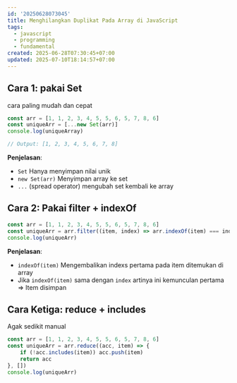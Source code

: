 ```yaml
---
id: '20250628073045'
title: Menghilangkan Duplikat Pada Array di JavaScript
tags:
  - javascript
  - programming
  - fundamental
created: 2025-06-28T07:30:45+07:00
updated: 2025-07-10T18:14:57+07:00
---
```


## Cara 1: pakai Set

cara paling mudah dan cepat

```javascript
const arr = [1, 1, 2, 3, 4, 5, 5, 6, 5, 7, 8, 6]
const uniqueArr = [...new Set(arr)]
console.log(uniqueArray)

// Output: [1, 2, 3, 4, 5, 6, 7, 8]
```

**Penjelasan**:

- `Set` Hanya menyimpan nilai unik
- `new Set(arr)` Menyimpan array ke set
- `...` (spread operator) mengubah set kembali ke array

## Cara 2: Pakai filter + indexOf

```javascript
const arr = [1, 1, 2, 3, 4, 5, 5, 6, 5, 7, 8, 6]
const uniqueArr = arr.filter((item, index) => arr.indexOf(item) === index)
console.log(uniqueArr)
```

**Penjelasan**:

- `indexOf(item)` Mengembalikan indexs pertama pada item ditemukan di array
- Jika `indexOf(item)` sama dengan `index` artinya ini kemunculan pertama => Item disimpan

## Cara Ketiga: reduce + includes

Agak sedikit manual

```javascript
const arr = [1, 1, 2, 3, 4, 5, 5, 6, 5, 7, 8, 6]
const uniqueArr = arr.reduce((acc, item) => {
	if (!acc.includes(item)) acc.push(item)
	return acc
}, [])
console.log(uniqueArr)
```
